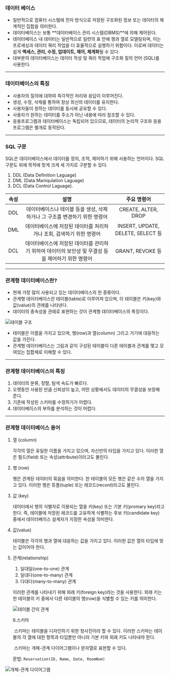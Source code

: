 ### 데이터 베이스

+ 일반적으로 컴퓨터 시스템에 전자 방식으로 저장된 구조화된 정보 또는 데이터의 체계적인 집합을 의미한다. 
+ 데이터베이스는 보통 **데이터베이스 관리 시스템(DBMS)**에 의해 제어된다.
+ 데이터베이스 내 데이터는 일반적으로 일련의 표 안에 행과 열로 모델링되며, 이는 프로세싱과 데이터 쿼리 작업을 더 효율적으로 실행하기 위함이다. 이로써 데이터는 쉽게 **액세스, 관리, 수정, 업데이트, 제어, 체계화**될 수 있다. 
+ 대부분의 데이터베이스는 데이터 작성 및 쿼리 작업에 구조화 질의 언어 (SQL)를 사용한다.

-----------

### 데이터베이스의 특징

+ 사용자의 질의에 대하여 즉각적인 처리와 응답이 이루어진다.
+ 생성, 수정, 삭제를 통하여 창상 최신의 데이터를 유지한다.
+ 사용자들이 원하는 데이터를 동시에 공유할 수 있다.
+ 사용자가 원하는 데이터를 주소가 아닌 내용에 따라 참조할 수 있다.
+ 응용프로그램과 데이터베이스는 독립되어 있으므로, 데이터의 논리적 구조와 응용프로그램은 별개로 동작된다.

-----------------

### SQL 구문

SQL은 데이터베이스에서 데이터를 정의, 조작, 제어하기 위해 사용하는 언어이다. SQL구문도 위에 목적에 맞게 크게 세 가지로 구분할 수 있다.

1. DDL (Data Definition Laguage)
2. DML (Data Maniqulation Laguage)
3. DCL (Data Control Laguage).

| 속성 |                             설명                             |            주요 명령어            |
| :--: | :----------------------------------------------------------: | :-------------------------------: |
| DDL  | 데이터베이스나 테이블 등을 생성, 삭제하거나 그 구조를 변경하기 위한 명령어 |        CREATE, ALTER, DROP        |
| DML  | 데이터베이스에 저장된 데이터를 처리하거나 조회, 검색하기 위한 명령어 | INSERT, UPDATE, DELETE, SELECT 등 |
| DCL  | 데이터베이스에 저장된 데이터를 관리하기 위하여 데이터의 보안성 및 무결성 등을 제어하기 위한 명령어 |         GRANT, REVOKE 등          |

--------------------------------

### 관계형 데이터베이스란?

+ 현재 가장 많이 사용되고 있는 데이터베이스의 한 종류이다.
+ 관계형 데이터베이스란 테이블(table)로 이루어져 있으며, 이 테이블은 키(key)와 값(value)의 관례를 나타낸다.
+ 데이터의 종속성을 관례로 표현하는 것이 관계형 데이터베이스의 특징이다.

![테이블 구조](http://tcpschool.com/lectures/img_mysql_table.png)

* 테이블은 이름을 가지고 있으며, 행(row)과 열(column) 그리고 거기에 대응하는 값을 가진다.
* 관계형 데이터베이스는 그림과 같이 구성된 테이블이 다른 테이블과 관계를 맺고 모여있는 집합체로 이해할 수 있다.

------------------

### 관계형 데이터베이스의 특징

1. 데이터의 분류, 정렬, 탐색 속도가 빠르다.
2. 오랫동안 사용된 만큼 신뢰성이 높고, 어떤 상황에서도 데이터의 무결성을 보장해 준다.
3. 기존에 작성된 스키마를 수정하기가 어렵다.
4. 데이터베이스의 부하를 분석하는 것이 어렵다.

------------------

### 관계형 데이터베이스 용어

1. 열 (column)

   각각의 열은 유일한 이름을 가지고 있으며, 자신만의 타입을 가지고 있다. 이러한 열은 필드(field) 또는 속성(attribute)이라고도 불린다.

2. 행 (row)

   행은 관계된 데이터의 묶음을 의미한다. 한 테이블의 모든 행은 같은 수의 열을 가지고 있다. 이러한 행은 튜플(tuple) 또는 레코드(record)라고도 불린다.

3. 값 (key)

   데이터에서 행의 식별자로 이용되는 열을 키(key) 또는 기본 키(promary key)라고 한다. 즉, 테이블에 저장된 레코드를 고유하게 식별하는 후보 키(candidate key) 중에서 데이터베이스 설계자가 지정한 속성을 의미한다.

4. 값(value)

   테이블은 각각의 행과 열에 대응하는 값을 가지고 있다. 이러한 값은 열의 타입에 맞는 값이어야 한다.

5. 관계(relationship)

   1. 일대일(one-to-one) 관계
   2. 일대다(one-to-many) 관계
   3. 다대다(many-to-many) 관계

   이러한 관계를 나타내기 위해 외래 키(foreign key)라는 것을 사용한다. 외래 키는 한 테이블의 키 중에서 다른 테이블의 행(row)을 식별할 수 있는 키를 의미한다.

   ![테이블 간의 관계](http://tcpschool.com/lectures/img_mysql_relationship.png)

   6.스키마

   ​	스키마는 테이블을 디자인하기 위한 청사진이라 할 수 있다. 이러한 스키마는 테이블의 각 열에 대한 항목과 	타입뿐만 아니라 기본 키와 외래 키도 나타내야 한다.

   ​	스키마는 개체-관계 다이어그램이나 문자열로 표현할 수 있다.

   문법: ```Reservation(ID, Name, Date, RoomNum)```

![개체-관계 다이어그램](http://tcpschool.com/lectures/img_mysql_diagram.png)

